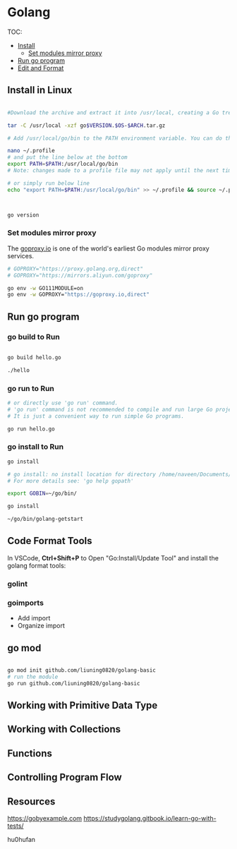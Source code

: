 # Golang

TOC:

- [Install](#install-in-linux)
  - [Set modules mirror proxy](#set-modules-mirror-proxy)
- [Run go program](#run-go-program)
- [Edit and Format](#code-format-tools)

## Install in Linux


```sh

#Download the archive and extract it into /usr/local, creating a Go tree in /usr/local/go. For example:

tar -C /usr/local -xzf go$VERSION.$OS-$ARCH.tar.gz

# Add /usr/local/go/bin to the PATH environment variable. You can do this by adding this line to your /etc/profile (for a system-wide installation) or $HOME/.profile:

nano ~/.profile
# and put the line below at the bottom
export PATH=$PATH:/usr/local/go/bin
# Note: changes made to a profile file may not apply until the next time you log into your computer. To apply the changes immediately, just run the shell commands directly or execute them from the profile using a command such as source $HOME/.profile.

# or simply run below line
echo "export PATH=$PATH:/usr/local/go/bin" >> ~/.profile && source ~/.profile



go version

```

### Set modules mirror proxy

The [goproxy.io](https://goproxy.io/) is one of the world's earliest Go modules mirror proxy services.

```sh
# GOPROXY="https://proxy.golang.org,direct"
# GOPROXY="https://mirrors.aliyun.com/goproxy"

go env -w GO111MODULE=on
go env -w GOPROXY="https://goproxy.io,direct"

```
## Run go program

### go build to Run

```sh

go build hello.go

./hello


```

### go run to Run

```sh
# or directly use 'go run' command.
# 'go run' command is not recommended to compile and run large Go projects.
# It is just a convenient way to run simple Go programs.

go run hello.go 

```

### go install to Run

```sh
go install  

# go install: no install location for directory /home/naveen/Documents/learngo outside GOPATH  
# For more details see: 'go help gopath'

export GOBIN=~/go/bin/

go install

~/go/bin/golang-getstart

```







## Code Format Tools

In VSCode, **Ctrl+Shift+P** to Open "Go:Install/Update Tool" and install the golang format tools:

### golint
### goimports

- Add import
- Organize import 

## go mod

```sh

go mod init github.com/liuning0820/golang-basic
# run the module
go run github.com/liuning0820/golang-basic

```


## Working with Primitive Data Type

## Working with Collections

## Functions

## Controlling Program Flow



## Resources

https://gobyexample.com
https://studygolang.gitbook.io/learn-go-with-tests/



hu0hufan